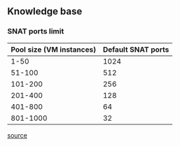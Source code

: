 ## Knowledge base

### SNAT ports limit

| Pool size (VM instances) | Default SNAT ports |
| ------------------------ | ------------------ |
| 1-50                     | 1024               |
| 51-100                   | 512                |
| 101-200                  | 256                |
| 201-400                  | 128                |
| 401-800                  | 64                 |
| 801-1000                 | 32                 |

[source](https://learn.microsoft.com/en-us/azure/load-balancer/load-balancer-outbound-connections#preallocatedports)

